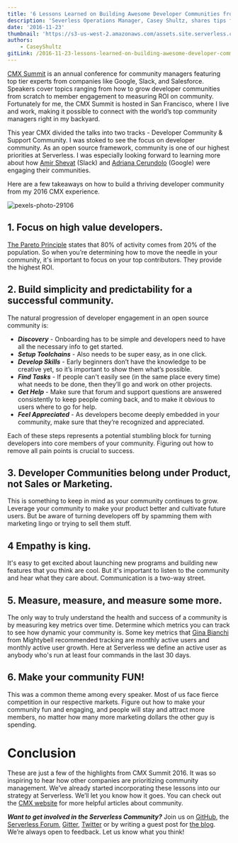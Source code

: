 ```yaml
---
title: '6 Lessons Learned on Building Awesome Developer Communities from CMX Summit'
description: 'Severless Operations Manager, Casey Shultz, shares tips for building an engaged developer community from CMX Summit 2016.'
date: '2016-11-23'
thumbnail: 'https://s3-us-west-2.amazonaws.com/assets.site.serverless.com/blog/community.jpg'
authors:
    - CaseyShultz
gitLink: /2016-11-23-lessons-learned-on-building-awesome-developer-community.md
---
```

[CMX Summit](http://cmxhub.com/summit/) is an annual conference for community managers featuring top tier experts from companies like Google, Slack, and Salesforce. Speakers cover topics ranging from how to grow developer communities from scratch to member engagement to measuring ROI on community. Fortunately for me, the CMX Summit is hosted in San Francisco, where I live and work, making it possible to connect with the world’s top community managers right in my backyard.

This year CMX divided the talks into two tracks - Developer Community & Support Community. I was stoked to see the focus on developer community. As an open source framework, community is one of our highest priorities at Serverless. I was especially looking forward to learning more about how [Amir Shevat](https://twitter.com/ashevat) (Slack) and [Adriana Cerundolo](https://twitter.com/adrisonic) (Google) were engaging their communities.

Here are a few takeaways on how to build a thriving developer community from my 2016 CMX experience.

![pexels-photo-29106](https://cloud.githubusercontent.com/assets/20538501/20573735/e20ca5ba-b176-11e6-98f4-58f183b81477.jpg)

## 1. Focus on high value developers.
[The Pareto Principle](https://en.wikipedia.org/wiki/Pareto_principle) states that 80% of activity comes from 20% of the population. So when you’re determining how to move the needle in your community, it's important to focus on your top contributors. They provide the highest ROI.

## 2. Build simplicity and predictability for a successful community.
The natural progression of developer engagement in an open source community is:

 - ***Discovery*** - Onboarding has to be simple and developers need to have
   all the necessary info to get started.
 - ***Setup Toolchains*** - Also needs to be super easy, as in one click.
 - ***Develop Skills*** - Early beginners don’t have the knowledge to be
   creative yet, so it’s important to show them what’s possible.
 - ***Find Tasks*** - If people can't easily see (in the same place every
   time) what needs to be done, then they’ll go and work on other
   projects.
 - ***Get Help*** - Make sure that forum and support questions are answered
   consistently to keep people coming back, and to make it obvious to
   users where to go for help.
 - ***Feel Appreciated*** - As developers become deeply embedded in your
   community, make sure that they’re recognized and appreciated.

Each of these steps represents a potential stumbling block for turning developers into core members of your community. Figuring out how to remove all pain points is crucial to success.

## 3. Developer Communities belong under Product, not Sales or Marketing.
This is something to keep in mind as your community continues to grow. Leverage your community to make your product better and cultivate future users. But be aware of turning developers off by spamming them with marketing lingo or trying to sell them stuff.

## 4 Empathy is king.
It's easy to get excited about launching new programs and building new features that you think are cool. But it's important to listen to the community and hear what they care about. Communication is a two-way street.

## 5. Measure, measure, and measure some more.
The only way to truly understand the health and success of a community is by measuring key metrics over time. Determine which metrics you can track to see how dynamic your community is. Some key metrics that [Gina Bianchi](https://twitter.com/ginab) from Mightybell recommended tracking are monthly active users and monthly active user growth. Here at Serverless we define an active user as anybody who's run at least four commands in the last 30 days.

## 6. Make your community FUN!
This was a common theme among every speaker. Most of us face fierce competition in our respective markets. Figure out how to make your community fun and engaging, and people will stay and attract more members, no matter how many more marketing dollars the other guy is spending.

# Conclusion
These are just a few of the highlights from CMX Summit 2016. It was so inspiring to hear how other companies are prioritizing community management. We’ve already started incorporating these lessons into our strategy at Serverless. We’ll let you know how it goes. You can check out the [CMX website](http://cmxhub.com/browse/) for more helpful articles about community.

***Want to get involved in the Serverless Community?*** Join us on [GitHub](https://github.com/serverless), the [Serverless Forum](http://forum.serverless.com/), [Gitter](https://gitter.im/serverless/serverless), [Twitter](https://twitter.com/goserverless) or by writing a guest post for [the blog](https://github.com/serverless/blog). We’re always open to feedback. Let us know what you think!
